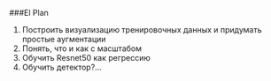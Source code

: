 ###El Plan
1. Построить визуализацию тренировочных данных и придумать простые аугментации
2. Понять, что и как с масштабом
3. Обучить Resnet50 как регрессию
4. Обучить детектор?...